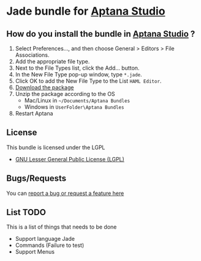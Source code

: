 # Jade bundle for [Aptana Studio](https://www.aptana.com)

## How do you install the bundle in [Aptana Studio](https://www.aptana.com) ?

1. Select Preferences..., and then choose General > Editors > File Associations.
2. Add the appropriate file type.
3. Next to the File Types list, click the Add... button.
4. In the New File Type pop-up window, type `*.jade`.
5. Click OK to add the New File Type to the List `HAML Editor`.
6. [Download the package](https://github.com/alejonext/JadeRuble/zipball/master)
7. Unzip the package according to the OS
	* Mac/Linux in `~/Documents/Aptana Bundles`
	* Windows in `UserFolder\Aptana Bundles`
8. Restart Aptana

## License

This bundle is licensed under the LGPL 

* [GNU Lesser General Public License (LGPL) ](http://www.gnu.org/licenses/lgpl-3.0.txt)

## Bugs/Requests

You can [report a bug or request a feature here](https://github.com/alejonext/JadeRuble/issues)

## List TODO

This is a list of things that needs to be done

* Support language Jade
* Commands (Failure to test)
* Support Menus